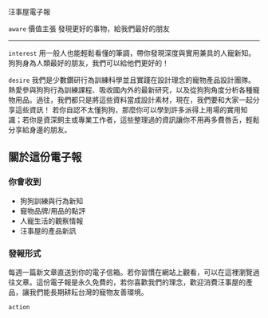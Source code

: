 汪事屋電子報

`aware`
價值主張
發現更好的事物，給我們最好的朋友

---

`interest`
用一般人也能輕鬆看懂的筆調，帶你發現深度與實用兼具的人寵新知。狗狗身為人類最好的朋友，我們可以給他們更好的！
  
`desire`
我們是少數鑽研行為訓練科學並且實踐在設計理念的寵物產品設計團隊。熱愛參與狗狗行為訓練課程、吸收國內外的最新研究，以及從狗狗角度分析各種寵物用品。過往，我們都只是將這些資料當成設計素材，現在，我們要和大家一起分享這些資訊！
若你自認不太懂狗狗，那麼你可以學到許多派得上用場的實用知識；若你是資深飼主或專業工作者，這些整理過的資訊讓你不用再多費唇舌，輕鬆分享給身邊的朋友。

## 關於這份電子報

### 你會收到
-   狗狗訓練與行為新知
-   寵物品牌/用品的點評
-   人寵生活的觀察情報
-   汪事屋的產品新訊

### 發報形式
每週一篇新文章直送到你的電子信箱。若你習慣在網站上觀看，可以在這裡瀏覽過往文章。這份電子報是永久免費的，若你喜歡我們的理念，歡迎消費汪事屋的產品，讓我們能長期耕耘台灣的寵物友善環境。

`action`